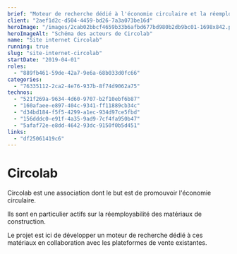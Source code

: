 ```yaml
---
brief: "Moteur de recherche dédié à l'économie circulaire et la réemployabilité des matériaux de construction"
client: "2aef1d2c-d504-4459-bd26-7a3a073be16d"
heroImage: "/images/2cab02bbcf4659b33b6afbd677bd980b2db9bc01-1698x842.png"
heroImageAlt: "Schéma des acteurs de Circolab"
name: "Site internet Circolab"
running: true
slug: "site-internet-circolab"
startDate: "2019-04-01"
roles:
  - "889fb461-59de-42a7-9e6a-68b033d0fc66"
categories:
  - "76335112-2ca2-4e76-937b-8f74d9062a75"
technos:
  - "521f269a-9634-4d60-9707-b2f10ebf6b87"
  - "160afaee-e897-404c-9341-ff11889cb34c"
  - "d34bd184-f5f5-4299-a1ec-934d97ce5fbd"
  - "156dddc0-e91f-4a35-9ad9-7cf4fa950b47"
  - "5afaf72e-e8dd-4642-93dc-9150f0b5d451"
links:
  - "df25061419c6"
---
```


# Circolab

Circolab est une association dont le but est de promouvoir l'économie circulaire.

Ils sont en particulier actifs sur la réemployabilité des matériaux de construction.

Le projet est ici de développer un moteur de recherche dédié à ces matériaux en collaboration avec les plateformes de vente existantes.
